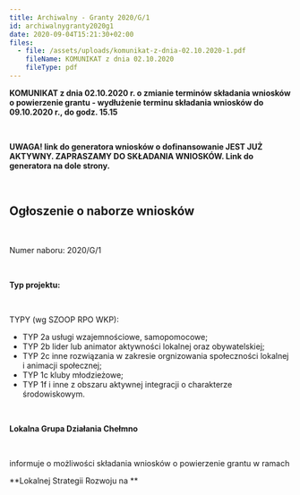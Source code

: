 ```yaml
---
title: Archiwalny - Granty 2020/G/1
id: archiwalnygranty2020g1
date: 2020-09-04T15:21:30+02:00
files:
  - file: /assets/uploads/komunikat-z-dnia-02.10.2020-1.pdf
    fileName: KOMUNIKAT z dnia 02.10.2020
    fileType: pdf
---
```

**KOMUNIKAT z dnia 02.10.2020 r. o zmianie terminów składania wniosków o powierzenie grantu - wydłużenie terminu składania wniosków do 09.10.2020 r., do godz. 15.15**

<br>

**UWAGA! link do generatora wniosków o dofinansowanie JEST JUŻ AKTYWNY. ZAPRASZAMY DO SKŁADANIA WNIOSKÓW. Link do generatora na dole strony.**

<br>

## Ogłoszenie o naborze wniosków

<br>

Numer naboru: 2020/G/1

<br>

**Typ projektu:**

<br>

TYPY (wg SZOOP RPO WKP):

* TYP 2a usługi wzajemnościowe, samopomocowe;
* TYP 2b lider lub animator aktywności lokalnej oraz obywatelskiej;
* TYP 2c inne rozwiązania w zakresie orgnizowania społeczności lokalnej i animacji społecznej;
* TYP 1c kluby młodzieżowe;
* TYP 1f i inne z obszaru aktywnej integracji o charakterze środowiskowym.

<br>

**Lokalna Grupa Działania Chełmno**

<br>

informuje o możliwości składania wniosków o powierzenie grantu w ramach

**Lokalnej Strategii Rozwoju na **
